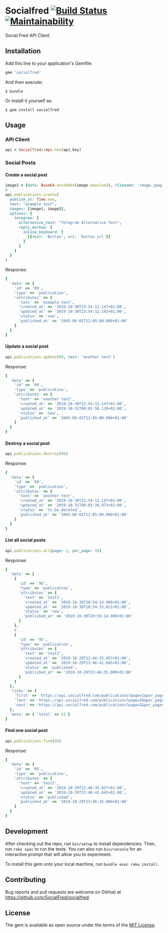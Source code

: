 # Socialfred [![Build Status](https://travis-ci.org/SocialFred/socialfred.svg?branch=master)](https://travis-ci.org/SocialFred/socialfred) [![Maintainability](https://api.codeclimate.com/v1/badges/2cd817600f03aeee7c79/maintainability)](https://codeclimate.com/github/SocialFred/socialfred/maintainability)

Social Fred API Client

## Installation

Add this line to your application's Gemfile:

```ruby
gem 'socialfred'
```

And then execute:

    $ bundle

Or install it yourself as:

    $ gem install socialfred

## Usage

### API Client

```ruby
api = Socialfred::Api.new(api_key)
```

### Social Posts

#### Create a social post

```ruby
image1 = {data: Base64.encode64(image.download), filename: 'image.jpeg', content_type: 'image/jpeg'}
# ...
api.publications.create(
  publish_at: Time.now,
  text: "example text",
  images: [image1, image2],
  options: {
    telegram: {
      alternative_text: "Telegram Alternative Text",
      reply_markup: {
        inline_keyboard: [
          [{text: 'Button', url: 'button_url'}]
        ]
      }
    }
  }
)
```

Response:

```ruby
{
  'data' => {
    'id' => '99',
    'type' => 'publication',
    'attributes' => {
      'text' => 'example text',
      'created_at' => '2019-10-30T23:54:12.147+01:00',
      'updated_at' => '2019-10-30T23:54:12.192+01:00',
      'status' => 'new',
      'published_at' => '2045-06-01T12:05:00.000+01:00'
    }
  }
}
```

#### Update a social post

```ruby
api.publications.update(99, text: 'another text')
```

Response:

```ruby
{
  'data' => {
    'id' => '99',
    'type' => 'publication',
    'attributes' => {
      'text' => 'another text',
      'created_at' => '2019-10-30T23:54:12.147+01:00',
      'updated_at' => '2019-10-31T00:01:58.128+01:00',
      'status' => 'new',
      'published_at' => '2045-06-01T12:05:00.000+01:00'
    }
  }
}
```

#### Destroy a social post

```ruby
api.publications.destroy(99)
```

Response:

```ruby
{
  'data' => {
    'id' => '99',
    'type' => 'publication',
    'attributes' => {
      'text' => 'another text',
      'created_at' => '2019-10-30T23:54:12.147+01:00',
      'updated_at' => '2019-10-31T00:03:30.973+01:00',
      'status' => 'to_be_deleted',
      'published_at' => '2045-06-01T12:05:00.000+01:00'
    }
  }
}
```

#### List all social posts

```ruby
api.publications.all(page: 1, per_page: 10)
```

Response:

```ruby
{
  'data' => [
    {
      'id' => '98',
      'type' => 'publication',
      'attributes' => {
        'text' => 'test1',
        'created_at' => '2019-10-30T20:54:14.960+01:00',
        'updated_at' => '2019-10-30T20:54:15.011+01:00',
        'status' => 'new',
        'published_at' => '2019-10-30T20:59:14.000+01:00'
      }
    },
    # ...
    {
      'id' => '95',
      'type' => 'publication',
      'attributes' => {
        'text' => 'test2',
        'created_at' => '2019-10-29T22:46:35.857+01:00',
        'updated_at' => '2019-10-29T23:46:41.645+01:00',
        'status' => 'published',
        'published_at' => '2019-10-29T23:46:35.000+01:00'
      }
    }
  ],
  'links' => {
    'first' => 'https://api.socialfred.com/publications?page=1&per_page=10',
    'last' => 'https://api.socialfred.com/publications?page=26&per_page=10',
    'next' => 'https://api.socialfred.com/publications?page=2&per_page=10'
  },
  'meta' => { 'total' => 51 }
}
```

#### Find one social post

```ruby
api.publications.find(95)
```

Response:

```ruby
{
  'data' => {
    'id' => '95',
    'type' => 'publication',
    'attributes' => {
      'text' => 'test2',
      'created_at' => '2019-10-29T22:46:35.857+01:00',
      'updated_at' => '2019-10-29T23:46:41.645+01:00',
      'status' => 'published',
      'published_at' => '2019-10-29T23:46:35.000+01:00'
    }
  }
}
```

## Development

After checking out the repo, run `bin/setup` to install dependencies. Then, run `rake spec` to run the tests. You can also run `bin/console` for an interactive prompt that will allow you to experiment.

To install this gem onto your local machine, run `bundle exec rake install`.

## Contributing

Bug reports and pull requests are welcome on GitHub at https://github.com/SocialFred/socialfred.

## License

The gem is available as open source under the terms of the [MIT License](https://opensource.org/licenses/MIT).
